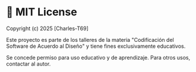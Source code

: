 # 📄 MIT License

Copyright (c) 2025 [Charles-T69]

Este proyecto es parte de los talleres de la materia "Codificación del Software de Acuerdo al Diseño" y tiene fines exclusivamente educativos.

Se concede permiso para uso educativo y de aprendizaje. Para otros usos, contactar al autor.
